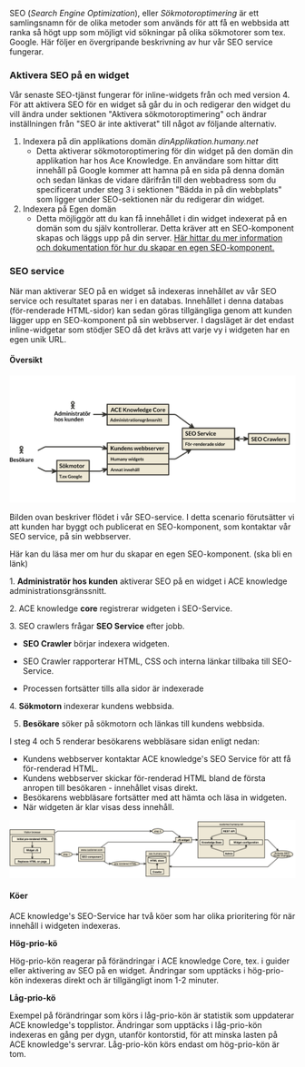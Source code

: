 SEO (_Search Engine Optimization_), eller _Sökmotoroptimering_ är ett samlingsnamn för de olika metoder som används för att få en webbsida att ranka så högt upp som möjligt vid sökningar på olika sökmotorer som tex. Google. Här följer en övergripande beskrivning av hur vår SEO service fungerar.

### Aktivera SEO på en widget

Vår senaste SEO-tjänst fungerar för inline-widgets från och med version 4\. För att aktivera SEO för en widget så går du in och redigerar den widget du vill ändra under sektionen "Aktivera sökmotoroptimering" och ändrar inställningen från "SEO är inte aktiverat" till något av följande alternativ.

1.  Indexera på din applikations domän _dinApplikation.humany.net_
    *   Detta aktiverar sökmotoroptimering för din widget på den domän din applikation har hos Ace Knowledge. En användare som hittar ditt innehåll på Google kommer att hamna på en sida på denna domän och sedan länkas de vidare därifrån till den webbadress som du specificerat under steg 3 i sektionen "Bädda in på din webbplats" som ligger under SEO-sektionen när du redigerar din widget. 
2.  Indexera på Egen domän
    *   Detta möjliggör att du kan få innehållet i din widget indexerat på en domän som du själv kontrollerar. Detta kräver att en SEO-komponent skapas och läggs upp på din server. [Här hittar du mer information och dokumentation för hur du skapar en egen SEO-komponent.](https://github.com/Humany/humany-docs/tree/master/SEO)

### SEO service

När man aktiverar SEO på en widget så indexeras innehållet av vår SEO service och resultatet sparas ner i en databas. Innehållet i denna databas (för-renderade HTML-sidor) kan sedan göras tillgängliga genom att kunden lägger upp en SEO-komponent på sin webbserver. I dagsläget är det endast inline-widgetar som stödjer SEO då det krävs att varje vy i widgeten har en egen unik URL.

#### Översikt

![](img/schema_overview.png)

Bilden ovan beskriver flödet i vår SEO-service. I detta scenario förutsätter vi att kunden har byggt och publicerat en SEO-komponent, som kontaktar vår SEO service, på sin webbserver.

Här kan du läsa mer om hur du skapar en egen SEO-komponent. (ska bli en länk)

1\. **Administratör hos kunden** aktiverar SEO på en widget i ACE knowledge administrationsgränssnitt. 

2\. ACE knowledge **core** registrerar widgeten i SEO-Service.

3\. SEO crawlers frågar **SEO Service** efter jobb.

*   **SEO Crawler** börjar indexera widgeten.

*   SEO Crawler rapporterar HTML, CSS och interna länkar tillbaka till SEO-Service.

*   Processen fortsätter tills alla sidor är indexerade

4\. **Sökmotorn** indexerar kundens webbsida. 

5. **Besökare** söker på sökmotorn och länkas till kundens webbsida.

I steg 4 och 5 renderar besökarens webbläsare sidan enligt nedan:

*   Kundens webbserver kontaktar ACE knowledge's SEO Service för att få för-renderad HTML.
*   Kundens webbserver skickar för-renderad HTML bland de första anropen till besökaren - innehållet visas direkt.
*   Besökarens webbläsare fortsätter med att hämta och läsa in widgeten.
*   När widgeten är klar visas dess innehåll.

![](img/schema_detailed.png)

#### Köer

ACE knowledge's SEO-Service har två köer som har olika prioritering för när innehåll i widgeten indexeras.

**Hög-prio-kö**

Hög-prio-kön reagerar på förändringar i ACE knowledge Core, tex. i guider eller aktivering av SEO på en widget. Ändringar som upptäcks i hög-prio-kön indexeras direkt och är tillgängligt inom 1-2 minuter.

**Låg-prio-kö**

Exempel på förändringar som körs i låg-prio-kön är statistik som uppdaterar ACE knowledge's topplistor. Ändringar som upptäcks i låg-prio-kön indexeras en gång per dygn, utanför kontorstid, för att minska lasten på ACE knowledge's servrar. Låg-prio-kön körs endast om hög-prio-kön är tom.